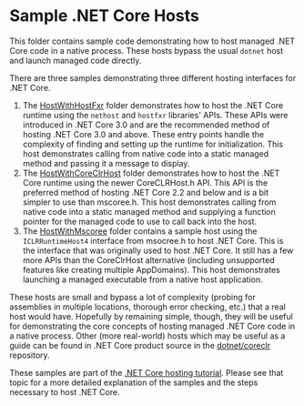 # Sample .NET Core Hosts

This folder contains sample code demonstrating how to host managed .NET Core code in a native process. These hosts bypass the usual `dotnet` host and launch managed code directly.

There are three samples demonstrating three different hosting interfaces for .NET Core.

1. The [HostWithHostFxr](HostWithHostFxr) folder demonstrates how to host the .NET Core runtime using the `nethost` and `hostfxr` libraries' APIs. These APIs were introduced in .NET Core 3.0 and are the recommended method of hosting .NET Core 3.0 and above. These entry points handle the complexity of finding and setting up the runtime for initialization. This host demonstrates calling from native code into a static managed method and passing it a message to display.
1. The [HostWithCoreClrHost](HostWithCoreClrHost) folder demonstrates how to host the .NET Core runtime using the newer CoreCLRHost.h API. This API is the preferred method of hosting .NET Core 2.2 and below and is a bit simpler to use than mscoree.h. This host demonstrates calling from native code into a static managed method and supplying a function pointer for the managed code to use to call back into the host.
1. The [HostWithMscoree](HostWithMscoree) folder contains a sample host using the `ICLRRuntimeHost4` interface from msocree.h to host .NET Core. This is the interface that was originally used to host .NET Core. It still has a few more APIs than the CoreClrHost alternative (including unsupported features like creating multiple AppDomains). This host demonstrates launching a managed executable from a native host application.

These hosts are small and bypass a lot of complexity (probing for assemblies in multiple locations, thorough error checking, etc.) that a real host would have. Hopefully by remaining simple, though, they will be useful for demonstrating the core concepts of hosting managed .NET Core code in a native process. Other (more real-world) hosts which may be useful as a guide can be found in .NET Core product source in the [dotnet/coreclr](https://github.com/dotnet/coreclr/tree/master/src/coreclr/hosts) repository.

These samples are part of the [.NET Core hosting tutorial](https://docs.microsoft.com/dotnet/core/tutorials/netcore-hosting). Please see that topic for a more detailed explanation of the samples and the steps necessary to host .NET Core.
